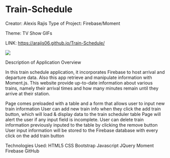 # Train-Schedule
Creator: Alexis Rajis
Type of Project: Firebase/Moment

Theme: TV Show GIFs

 LINK:
  https://arajis06.github.io/Train-Schedule/
  
  ![](assets/css/images/project1screenshot.png)

Description of Application
Overview

In this train schedule application, it incorporates Firebase to host arrival and departure data. Also this app retrieve and manipulate information with Moment.js. This website provide up-to-date information about various trains, namely their arrival times and how many minutes remain until they arrive at their station.


Page comes preloaded with a table and a form that allows user to input new train information 
User can add new train info when they click the add train button, which will load & display data to the train scheduler table
Page will alert the user if any input field is incomplete.
User can delete train information previously inputed to the table by clicking the remove button 
User input information will be stored to the Firebase database with every click on the add train button

Technologies Used:
HTML5
CSS
Bootstrap
Javascript
JQuery
Moment
Firebase
GitHub


